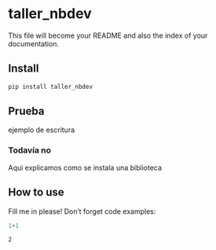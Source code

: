# taller_nbdev


<!-- WARNING: THIS FILE WAS AUTOGENERATED! DO NOT EDIT! -->

This file will become your README and also the index of your
documentation.

## Install

``` sh
pip install taller_nbdev
```

## Prueba

ejemplo de escritura

### Todavía no

Aqui explicamos como se instala una biblioteca

## How to use

Fill me in please! Don’t forget code examples:

``` python
1+1
```

    2
